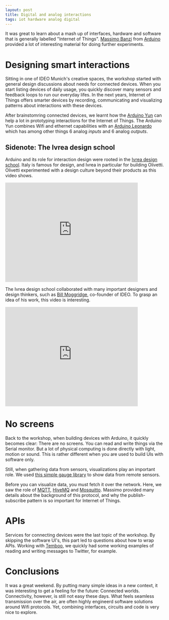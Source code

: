 ```yaml
---
layout: post
title: Digital and analog interactions
tags: iot hardware analog digital
---
```

It was great to learn about a mash up of interfaces, hardware and software that is generally labelled "Internet of Things". [Massimo Banzi](https://www.youtube.com/watch?v=QB0ordd2nOI) from [Arduino](http://arduino.cc/) provided a lot of interesting material for doing further experiments.

# Designing smart interactions

Sitting in one of IDEO Munich's creative spaces, the workshop started with general design discussions about needs for connected devices. When you start listing devices of daily usage, you quickly discover many sensors and feedback loops to run our everyday lifes. In the next years, Internet of Things offers smarter devices by recording, communicating and visualizing patterns about interactions with these devices.

After brainstomring connected devices, we learnt how the [Arduino Yun](http://arduino.cc/en/Guide/ArduinoYun) can help a lot in prototyping interactions for the Internet of Things. The Arduino Yun combines Wifi and ethernet capabilities with an [Arduino Leonardo](http://arduino.cc/en/Main/arduinoBoardLeonardo) which has among other things 6 analog *inputs* and 6 analog *outputs*.

## Sidenote: The Ivrea design school
Arduino and its role for interaction design were rooted in the [Ivrea design school](http://interactionivrea.org/en/index.asp). Italy is famous for design, and Ivrea in particular for building Olivetti. Olivetti experimented with a design culture beyond their products as this video shows.

<iframe width="420" height="315" src="https://www.youtube.com/embed/97O5Iyb8Sz0" frameborder="0" allowfullscreen></iframe>

The Ivrea design school collaborated with many important designers and design thinkers, such as [Bill Moggridge](http://www.designinginteractions.com/bill), co-founder of IDEO. To grasp an idea of his work, this video is interesting.

<iframe width="420" height="315" src="https://www.youtube.com/embed/kVkQYvN4_HA" frameborder="0" allowfullscreen></iframe>


# No screens

Back to the workshop, when building devices with Arduino, it quickly becomes clear: There are no screens. You can read and write things via the Serial monitor. But a lot of physical computing is done directly with light, motion or sound. This is rather different when you are used to build UIs with software only.

Still, when gathering data from sensors, visualizations play an important role. We used [this simple gauge library](http://wiki.sandaysoft.com/a/SteelSeries_Gauges) to show data from remote sensors.

Before you can visualize data, you must fetch it over the network. Here, we saw the role of [MQTT](http://mqtt.org/), [HiveMQ](http://hivemq.com/demos/websocket-client/) and [Mosquitto](http://test.mosquitto.org/). Massimo provided many details about the background of this protocol, and why the publish-subscribe pattern is so important for Internet of Things.

# APIs

Services for connecting devices were the last topic of the workshop. By skipping the software UI's, this part led to questions about how to wrap APIs. Working with [Temboo](https://www.temboo.com/library/Library/NYTimes/TimesNewswire/GetRecentNewsItems/), we quickly had some working examples of reading and writing messages to Twitter, for example.

# Conclusions

It was a great weekend. By putting many simple ideas in a new context, it was interesting to get a feeling for the future: Connected worlds. Connectivity, however, is still not easy these days. What feels seamless transmission over the air, are often highly engineerd software solutions around Wifi protocols. Yet, combining interfaces, circuits and code is very nice to explore. 


